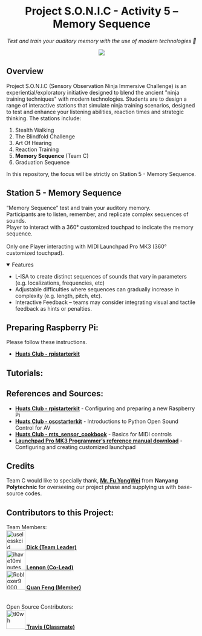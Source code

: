 <h1 align="center">
  Project S.O.N.I.C - Activity 5 – Memory Sequence
</h1>

<p align="center">
  <i align="center">Test and train your auditory memory with the use of modern technologies 🥷</i>
</p>

<p align="center">
  <a href="https://github.com/uselesskcid/EGL314-Project-S.O.N.I.C-Team-C/commits/main/"><img src="https://img.shields.io/github/last-commit/uselesskcid/EGL314-Project-S.O.N.I.C-Team-C.svg?style=for-the-badge"/></a>
</p>

## Overview
Project S.O.N.I.C (Sensory Observation Ninja Immersive Challenge) is an experiential/exploratory initiative designed to blend the ancient "ninja training techniques" with modern technologies. Students are to design a range of interactive stations that simulate ninja training scenarios, designed to test and enhance your listening abilities, reaction times and strategic thinking. The stations include:
1. Stealth Walking
2. The Blindfold Challenge
3. Art Of Hearing
4. Reaction Training
5. **Memory Sequence** (Team C)
6. Graduation Sequence
<p>
  In this repository, the focus will be strictly on Station 5 - Memory Sequence.
</p>

## Station 5 - Memory Sequence
“Memory Sequence” test and train your auditory memory.<br>
Participants are to listen, remember, and replicate complex sequences of sounds.<br>
Player to interact with a 360° customized touchpad to indicate the memory sequence.<br>
<br>
Only one Player interacting with MIDI Launchpad Pro MK3 (360° customized touchpad). <br>


<details open>
<summary>
  Features
</summary>
<ul>
  <li>L-ISA to create distinct sequences of sounds that vary in parameters (e.g. localizations, frequencies, etc) </li>
  <li>Adjustable difficulties where sequences can gradually increase in complexity (e.g. length, pitch, etc). </li>
  <li> Interactive Feedback – teams may consider integrating visual and tactile feedback as hints or penalties. </li>
</ul>
</details>

## Preparing Raspberry Pi:
Please follow these instructions.
- **[Huats Club - rpistarterkit](https://github.com/huats-club/rpistarterkit)**

## Tutorials:




## References and Sources:
- **[Huats Club - rpistarterkit](https://github.com/huats-club/rpistarterkit)** - Configuring and preparing a new Raspberry Pi
- **[Huats Club - oscstarterkit](https://github.com/huats-club/oscstarterkit)** - Introductions to Python Open Sound Control for AV
- **[Huats Club - mts_sensor_cookbook](https://github.com/huats-club/mts_sensor_cookbook)** - Basics for MIDI controls
- **[Launchpad Pro MK3 Programmer’s reference manual download](https://downloads.novationmusic.com/novation/launchpad-mk3/launchpad-pro-mk3-0)** - Configuring and creating customized launchpad

## Credits
Team C would like to specially thank, <a href="https://github.com/ywfumav" title="ywfumav"><strong>Mr. Fu YongWei</strong></a>   from **Nanyang Polytechnic** for overseeing our project phase and supplying us with base-source codes.

## Contributors to this Project:
[//]: contributor-faces
Team Members:<br>
<a href="https://github.com/uselesskcid"><img src="https://avatars.githubusercontent.com/u/123967722?v=4" title="uselesskcid" width="50" height="50"><strong> Dick (Team Leader)</strong></a><br>
<a href="https://github.com/ihave10minutes"><img src="https://avatars.githubusercontent.com/u/167286782?v=4" title="ihave10minutes" width="50" height="50"><strong> Lennon (Co-Lead)</strong></a><br>
<a href="https://github.com/Robloxer9000"><img src="https://avatars.githubusercontent.com/u/167287547?v=4" title="Robloxer9000" width="50" height="50"><strong> Quan Feng (Member)</strong></a><br>
<br>
<br>
Open Source Contributors:<br>
<a href="https://github.com/tl0wh"><img src="ttps://avatars.githubusercontent.com/u/169418560?v=4=4" title="tl0wh" width="50" height="50"><strong> Travis (Classmate)</strong></a><br>